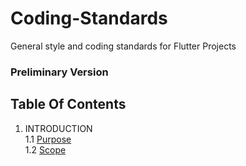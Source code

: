 # Coding-Standards
General style and coding standards for Flutter Projects

### Preliminary Version

## Table Of Contents
1. INTRODUCTION  
 1.1 [Purpose]  
 1.2 [Scope]
 
<!--links-->
[Purpose]: Introduction/Purpose.md
[Scope]: Introduction/Scope.md
